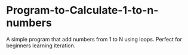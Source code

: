 # Program-to-Calculate-1-to-n-numbers
A simple program that add numbers from 1 to N using loops. Perfect for beginners learning iteration.
